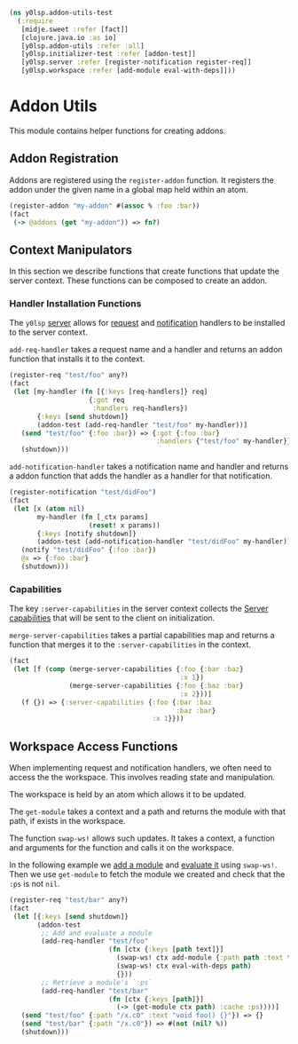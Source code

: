 ```clojure
(ns y0lsp.addon-utils-test
  (:require
   [midje.sweet :refer [fact]]
   [clojure.java.io :as io]
   [y0lsp.addon-utils :refer :all]
   [y0lsp.initializer-test :refer [addon-test]]
   [y0lsp.server :refer [register-notification register-req]]
   [y0lsp.workspace :refer [add-module eval-with-deps]]))

```
# Addon Utils

This module contains helper functions for creating addons.

## Addon Registration

Addons are registered using the `register-addon` function. It registers the
addon under the given name in a global map held within an atom.
```clojure
(register-addon "my-addon" #(assoc % :foo :bar))
(fact
 (-> @addons (get "my-addon")) => fn?)

```
## Context Manipulators

In this section we describe functions that create functions that update the
server context. These functions can be composed to create an addon.

### Handler Installation Functions

The `y0lsp` [server](server.md) allows for
[request](server.md#handling-requests) and
[notification](server.md#handling-notifications) handlers to be installed to
the server context.

`add-req-handler` takes a request name and a handler and returns an addon
function that installs it to the context.
```clojure
(register-req "test/foo" any?)
(fact
 (let [my-handler (fn [{:keys [req-handlers]} req]
                    {:got req
                     :handlers req-handlers})
       {:keys [send shutdown]}
       (addon-test (add-req-handler "test/foo" my-handler))]
   (send "test/foo" {:foo :bar}) => {:got {:foo :bar}
                                     :handlers {"test/foo" my-handler}}
   (shutdown)))

```
`add-notification-handler` takes a notification name and handler and returns
a addon function that adds the handler as a handler for that notification.
```clojure
(register-notification "test/didFoo")
(fact
 (let [x (atom nil)
       my-handler (fn [_ctx params]
                    (reset! x params))
       {:keys [notify shutdown]}
       (addon-test (add-notification-handler "test/didFoo" my-handler))]
   (notify "test/didFoo" {:foo :bar})
   @x => {:foo :bar}
   (shutdown)))

```
### Capabilities

The key `:server-capabilities` in the server context collects the [Server
capabilities](https://microsoft.github.io/language-server-protocol/specifications/lsp/3.17/specification/#serverCapabilities)
that will be sent to the client on initialization.

`merge-server-capabilities` takes a partial capabilities map and returns a
function that merges it to the `:server-capabilities` in the context.
```clojure
(fact
 (let [f (comp (merge-server-capabilities {:foo {:bar :baz}
                                           :x 1})
               (merge-server-capabilities {:foo {:baz :bar}
                                           :x 2}))]
   (f {}) => {:server-capabilities {:foo {:bar :baz
                                          :baz :bar}
                                    :x 1}}))

```
## Workspace Access Functions

When implementing request and notification handlers, we often need to access
the the workspace. This involves reading state and manipulation.

The workspace is held by an atom which allows it to be updated.

The `get-module` takes a context and a path and returns the module with that
path, if exists in the workspace.

The function `swap-ws!` allows such updates. It takes a context, a function
and arguments for the function and calls it on the workspace.

In the following example we [add a module](workspace.md#adding-a-module) and
[evaluate it](workspace.md#evaluation-and-caching) using `swap-ws!`. Then we
use `get-module` to fetch the module we created and check that the `:ps` is
not `nil`.
```clojure
(register-req "test/bar" any?)
(fact
 (let [{:keys [send shutdown]}
       (addon-test
        ;; Add and evaluate a module
        (add-req-handler "test/foo"
                         (fn [ctx {:keys [path text]}]
                           (swap-ws! ctx add-module {:path path :text text})
                           (swap-ws! ctx eval-with-deps path)
                           {}))
        ;; Retrieve a module's `:ps`
        (add-req-handler "test/bar"
                         (fn [ctx {:keys [path]}]
                           (-> (get-module ctx path) :cache :ps))))]
   (send "test/foo" {:path "/x.c0" :text "void foo() {}"}) => {}
   (send "test/bar" {:path "/x.c0"}) => #(not (nil? %))
   (shutdown)))
```

